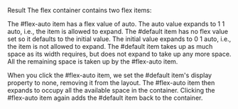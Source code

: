 Result
The flex container contains two flex items:

The #flex-auto item has a flex value of auto. The auto value expands to 1 1 auto, i.e., the item is allowed to expand.
The #default item has no flex value set so it defaults to the initial value. The initial value expands to 0 1 auto, i.e., the item is not allowed to expand.
The #default item takes up as much space as its width requires, but does not expand to take up any more space. All the remaining space is taken up by the #flex-auto item.

When you click the #flex-auto item, we set the #default item's display property to none, removing it from the layout. The #flex-auto item then expands to occupy all the available space in the container. Clicking the #flex-auto item again adds the #default item back to the container.
